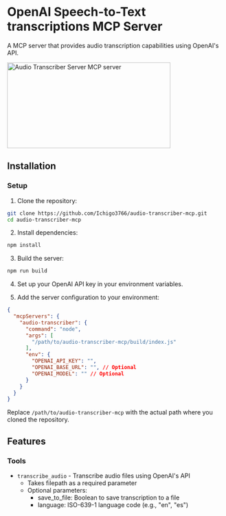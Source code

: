 # OpenAI Speech-to-Text transcriptions MCP Server

A MCP server that provides audio transcription capabilities using OpenAI's API.

<a href="https://glama.ai/mcp/servers/@Ichigo3766/audio-transcriber-mcp">
  <img width="380" height="200" src="https://glama.ai/mcp/servers/@Ichigo3766/audio-transcriber-mcp/badge" alt="Audio Transcriber Server MCP server" />
</a>

## Installation

### Setup

1. Clone the repository:
```bash
git clone https://github.com/Ichigo3766/audio-transcriber-mcp.git
cd audio-transcriber-mcp
```

2. Install dependencies:
```bash
npm install
```

3. Build the server:
```bash
npm run build
```

4. Set up your OpenAI API key in your environment variables.

5. Add the server configuration to your environment:

```json
{
  "mcpServers": {
    "audio-transcriber": {
      "command": "node",
      "args": [
        "/path/to/audio-transcriber-mcp/build/index.js"
      ],
      "env": {
        "OPENAI_API_KEY": "",
        "OPENAI_BASE_URL": "", // Optional
        "OPENAI_MODEL": "" // Optional
      }
    }
  }
}
```

Replace `/path/to/audio-transcriber-mcp` with the actual path where you cloned the repository.

## Features

### Tools
- `transcribe_audio` - Transcribe audio files using OpenAI's API
  - Takes filepath as a required parameter
  - Optional parameters:
    - save_to_file: Boolean to save transcription to a file
    - language: ISO-639-1 language code (e.g., "en", "es")